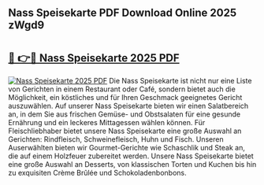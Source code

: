## Nass Speisekarte PDF Download Online 2025 zWgd9

# <h2><a href="http://gcd83m.nevu.top/?p=Nass+Speisekarte">🔗 👉🔴 Nass Speisekarte 2025 PDF</a></h2>

[![Nass Speisekarte 2025 PDF](https://i.imgur.com/dBaPXMq.png)](http://gcd83m.nevu.top/?p=Nass+Speisekarte)
Die Nass Speisekarte ist nicht nur eine Liste von Gerichten in einem Restaurant oder Café, sondern bietet auch die Möglichkeit, ein köstliches und für Ihren Geschmack geeignetes Gericht auszuwählen. Auf unserer Nass Speisekarte bieten wir einen Salatbereich an, in dem Sie aus frischen Gemüse- und Obstsalaten für eine gesunde Ernährung und ein leckeres Mittagessen wählen können. Für Fleischliebhaber bietet unsere Nass Speisekarte eine große Auswahl an Gerichten: Rindfleisch, Schweinefleisch, Huhn und Fisch. Unseren Auserwählten bieten wir Gourmet-Gerichte wie Schaschlik und Steak an, die auf einem Holzfeuer zubereitet werden. Unsere Nass Speisekarte bietet eine große Auswahl an Desserts, von klassischen Torten und Kuchen bis hin zu exquisiten Crème Brûlée und Schokoladenbonbons.
